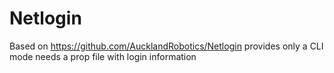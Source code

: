 Netlogin
========

Based on https://github.com/AucklandRobotics/Netlogin
provides only a CLI mode
needs a prop file with login information

